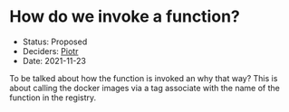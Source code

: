 # How do we invoke a function?

* Status: Proposed
* Deciders: [Piotr]
* Date: 2021-11-23


To be talked about how the function is invoked an why that way? This is about calling the docker images via a tag associate with the name of the function in the registry.


<!-- Identifiers, in alphabetical order -->

[Piotr]: https://github.com/Katolus
